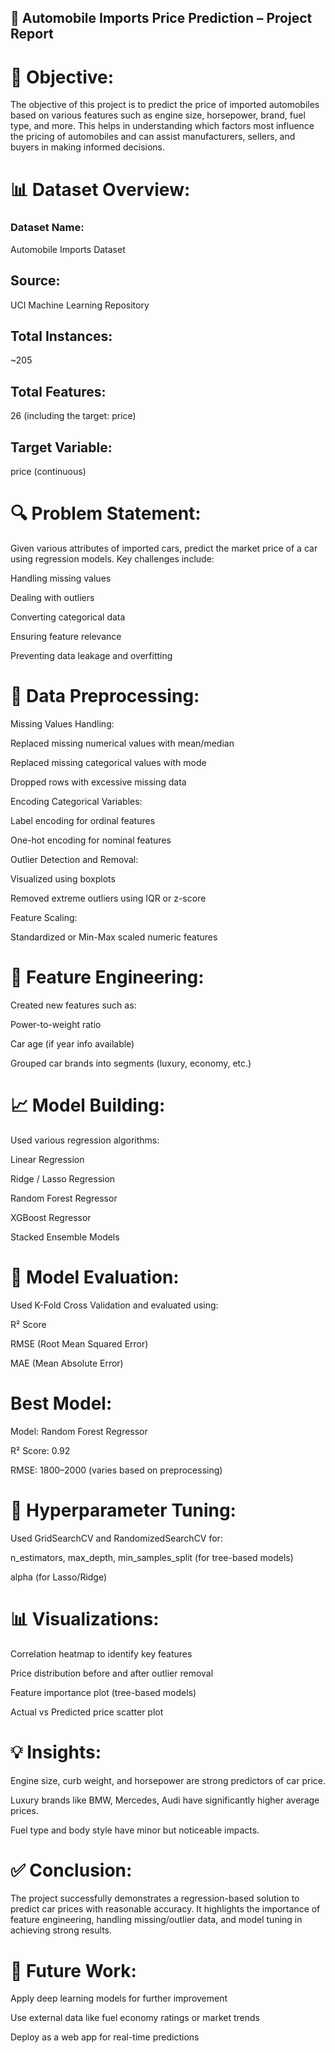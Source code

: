 ## 🚗 Automobile Imports Price Prediction – Project Report

# 📌 Objective:

The objective of this project is to predict the price of imported automobiles based on various features such as engine size, horsepower, brand, fuel type, and more. This helps in understanding which factors most influence the pricing of automobiles and can assist manufacturers, sellers, and buyers in making informed decisions.

# 📊 Dataset Overview:

### Dataset Name: 
Automobile Imports Dataset

## Source: 
UCI Machine Learning Repository

## Total Instances:
~205

## Total Features:
26 (including the target: price)

## Target Variable: 
price (continuous)

# 🔍 Problem Statement:
Given various attributes of imported cars, predict the market price of a car using regression models.
Key challenges include:

Handling missing values

Dealing with outliers

Converting categorical data

Ensuring feature relevance

Preventing data leakage and overfitting

# 🧹 Data Preprocessing:

Missing Values Handling:

Replaced missing numerical values with mean/median

Replaced missing categorical values with mode

Dropped rows with excessive missing data

Encoding Categorical Variables:

Label encoding for ordinal features

One-hot encoding for nominal features

Outlier Detection and Removal:

Visualized using boxplots

Removed extreme outliers using IQR or z-score

Feature Scaling:

Standardized or Min-Max scaled numeric features

# 🔧 Feature Engineering:

Created new features such as:

Power-to-weight ratio

Car age (if year info available)

Grouped car brands into segments (luxury, economy, etc.)

# 📈 Model Building:

Used various regression algorithms:

Linear Regression

Ridge / Lasso Regression

Random Forest Regressor

XGBoost Regressor

Stacked Ensemble Models

# 🧪 Model Evaluation:

Used K-Fold Cross Validation and evaluated using:

R² Score

RMSE (Root Mean Squared Error)

MAE (Mean Absolute Error)

# Best Model:

Model: Random Forest Regressor

R² Score: 0.92

RMSE: 1800–2000 (varies based on preprocessing)

# 🧠 Hyperparameter Tuning:

Used GridSearchCV and RandomizedSearchCV for:

n_estimators, max_depth, min_samples_split (for tree-based models)

alpha (for Lasso/Ridge)

# 📊 Visualizations:

Correlation heatmap to identify key features

Price distribution before and after outlier removal

Feature importance plot (tree-based models)

Actual vs Predicted price scatter plot

# 💡 Insights:

Engine size, curb weight, and horsepower are strong predictors of car price.

Luxury brands like BMW, Mercedes, Audi have significantly higher average prices.

Fuel type and body style have minor but noticeable impacts.

# ✅ Conclusion:

The project successfully demonstrates a regression-based solution to predict car prices with reasonable accuracy. It highlights the importance of feature engineering, handling missing/outlier data, and model tuning in achieving strong results.

# 📁 Future Work:

Apply deep learning models for further improvement

Use external data like fuel economy ratings or market trends

Deploy as a web app for real-time predictions
